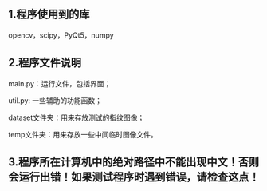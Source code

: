 ## 1.程序使用到的库

opencv，scipy，PyQt5，numpy

## 2.程序文件说明

main.py：运行文件，包括界面；

util.py:  一些辅助的功能函数；

dataset文件夹：用来存放测试的指纹图像；

temp文件夹：用来存放一些中间临时图像文件。

## 3.程序所在计算机中的绝对路径中不能出现中文！否则会运行出错！如果测试程序时遇到错误，请检查这点！

